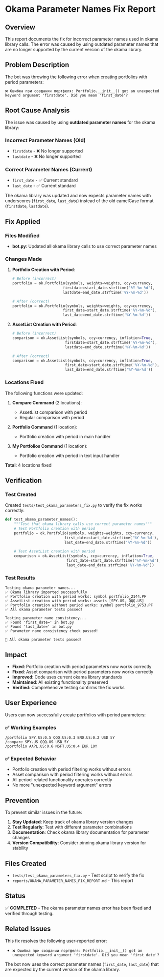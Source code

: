 # Okama Parameter Names Fix Report

## Overview
This report documents the fix for incorrect parameter names used in okama library calls. The error was caused by using outdated parameter names that are no longer supported by the current version of the okama library.

## Problem Description
The bot was throwing the following error when creating portfolios with period parameters:
```
❌ Ошибка при создании портфеля: Portfolio.__init__() got an unexpected keyword argument 'firstdate'. Did you mean 'first_date'?
```

## Root Cause Analysis
The issue was caused by using **outdated parameter names** for the okama library:

### Incorrect Parameter Names (Old)
- `firstdate` - ❌ No longer supported
- `lastdate` - ❌ No longer supported

### Correct Parameter Names (Current)
- `first_date` - ✅ Current standard
- `last_date` - ✅ Current standard

The okama library was updated and now expects parameter names with underscores (`first_date`, `last_date`) instead of the old camelCase format (`firstdate`, `lastdate`).

## Fix Applied

### Files Modified
- **bot.py**: Updated all okama library calls to use correct parameter names

### Changes Made
1. **Portfolio Creation with Period**:
   ```python
   # Before (incorrect)
   portfolio = ok.Portfolio(symbols, weights=weights, ccy=currency,
                          firstdate=start_date.strftime('%Y-%m-%d'), 
                          lastdate=end_date.strftime('%Y-%m-%d'))
   
   # After (correct)
   portfolio = ok.Portfolio(symbols, weights=weights, ccy=currency,
                          first_date=start_date.strftime('%Y-%m-%d'), 
                          last_date=end_date.strftime('%Y-%m-%d'))
   ```

2. **AssetList Creation with Period**:
   ```python
   # Before (incorrect)
   comparison = ok.AssetList(symbols, ccy=currency, inflation=True,
                           firstdate=start_date.strftime('%Y-%m-%d'), 
                           lastdate=end_date.strftime('%Y-%m-%d'))
   
   # After (correct)
   comparison = ok.AssetList(symbols, ccy=currency, inflation=True,
                           first_date=start_date.strftime('%Y-%m-%d'), 
                           last_date=end_date.strftime('%Y-%m-%d'))
   ```

### Locations Fixed
The following functions were updated:
1. **Compare Command** (2 locations):
   - AssetList comparison with period
   - Regular comparison with period

2. **Portfolio Command** (1 location):
   - Portfolio creation with period in main handler

3. **My Portfolios Command** (1 location):
   - Portfolio creation with period in text input handler

**Total**: 4 locations fixed

## Verification

### Test Created
Created `tests/test_okama_parameters_fix.py` to verify the fix works correctly:

```python
def test_okama_parameter_names():
    """Test that okama library calls use correct parameter names"""
    # Test Portfolio creation with period
    portfolio = ok.Portfolio(symbols, weights=weights, ccy=currency,
                           first_date=start_date.strftime('%Y-%m-%d'), 
                           last_date=end_date.strftime('%Y-%m-%d'))
    
    # Test AssetList creation with period
    comparison = ok.AssetList(symbols, ccy=currency, inflation=True,
                            first_date=start_date.strftime('%Y-%m-%d'), 
                            last_date=end_date.strftime('%Y-%m-%d'))
```

### Test Results
```
Testing okama parameter names...
✅ Okama library imported successfully
✅ Portfolio creation with period works: symbol portfolio_2144.PF
✅ AssetList creation with period works: assets [SPY.US, QQQ.US]
✅ Portfolio creation without period works: symbol portfolio_9753.PF
✅ All okama parameter tests passed!

Testing parameter name consistency...
✅ Found 'first_date=' in bot.py
✅ Found 'last_date=' in bot.py
✅ Parameter name consistency check passed!

🎉 All okama parameter tests passed!
```

## Impact
- **Fixed**: Portfolio creation with period parameters now works correctly
- **Fixed**: Asset comparison with period parameters now works correctly
- **Improved**: Code uses current okama library standards
- **Maintained**: All existing functionality preserved
- **Verified**: Comprehensive testing confirms the fix works

## User Experience
Users can now successfully create portfolios with period parameters:

### ✅ Working Examples
```
/portfolio SPY.US:0.5 QQQ.US:0.3 BND.US:0.2 USD 5Y
/compare SPY.US QQQ.US USD 5Y
/portfolio AAPL.US:0.6 MSFT.US:0.4 EUR 10Y
```

### ✅ Expected Behavior
- Portfolio creation with period filtering works without errors
- Asset comparison with period filtering works without errors
- All period-related functionality operates correctly
- No more "unexpected keyword argument" errors

## Prevention
To prevent similar issues in the future:
1. **Stay Updated**: Keep track of okama library version changes
2. **Test Regularly**: Test with different parameter combinations
3. **Documentation**: Check okama library documentation for parameter changes
4. **Version Compatibility**: Consider pinning okama library version for stability

## Files Created
- `tests/test_okama_parameters_fix.py` - Test script to verify the fix
- `reports/OKAMA_PARAMETER_NAMES_FIX_REPORT.md` - This report

## Status
✅ **COMPLETED** - The okama parameter names error has been fixed and verified through testing.

## Related Issues
This fix resolves the following user-reported error:
- `❌ Ошибка при создании портфеля: Portfolio.__init__() got an unexpected keyword argument 'firstdate'. Did you mean 'first_date'?`

The bot now uses the correct parameter names (`first_date`, `last_date`) that are expected by the current version of the okama library.
